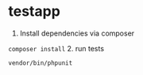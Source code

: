 testapp
========

1. Install dependencies via composer

`
composer install
`
2. run tests

`
vendor/bin/phpunit
`
 
